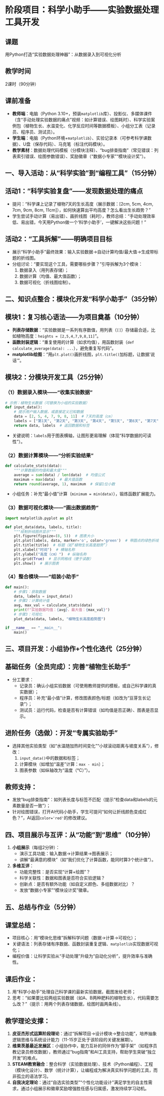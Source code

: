 # 阶段项目：科学小助手——实验数据处理工具开发  


## 课题  
用Python打造“实验数据处理神器”：从数据录入到可视化分析  


## 教学时间  
2课时（90分钟）  


## 课前准备  
- **教师端**：电脑（Python 3.10+，预装`matplotlib`库）、投影仪、多媒体课件（含“手动处理实验数据的痛点”视频：如计算错误、绘图耗时）、科学实验案例包（植物生长、水温变化、化学反应时间等数据模板）、小组分工表（记录员、程序员、测试员）。  
- **学生端**：电脑（Python环境+`matplotlib`）、实验记录本（可参考科学课数据）、U盘（保存代码）、马克笔（标注代码模块）。  
- **教学素材**：数据处理代码模板（分模块注释）、“bug排查指南”（常见错误：列表索引错误、绘图参数错误）、奖励徽章（“数据小专家”“模块设计奖”）。  


## 一、导入活动：从“科学实验”到“编程工具”（15分钟）  
## 活动1：“科学实验复盘”——发现数据处理的痛点  
- 提问：“科学课上记录了植物7天的生长高度（展示数据：[2cm, 5cm, 4cm, 7cm, 9cm, 8cm, 11cm]），如何快速算出平均高度？怎么看出生长趋势？”  
- 学生尝试手动计算（易出错）、画折线图（耗时），教师总结：“手动处理效率低、易出错，今天用Python做一个‘科学小助手’，一键解决这些问题！”  

## 活动2：“工具拆解”——明确项目目标  
- 展示“科学小助手”最终效果：输入实验数据→自动计算均值/最大值→生成带标题的折线图。  
- 分组讨论：“要实现这个工具，需要哪些步骤？”引导拆解为3个模块：  
  1. 数据录入（用列表存储）；  
  2. 数据计算（均值、最大值函数）；  
  3. 数据可视化（折线图绘制）。  


## 二、知识点整合：模块化开发“科学小助手”（35分钟）  
## 模块1：复习核心语法——为项目奠基（10分钟）  
- **列表存储数据**：“实验数据是一系列有序数值，用列表（`[]`）存储最合适，比如植物高度：`heights = [2,5,4,7,9,8,11]`”。  
- **函数封装逻辑**：“重复使用的计算（如求均值），用函数封装（`def calculate_average(data): ...`），避免重复写代码”。  
- **matplotlib绘图**：“用`plt.plot()`画折线图，`plt.title()`加标题，让数据‘说话’”。  

## 模块2：分模块开发工具（25分钟）  
### （1）数据录入模块——“收集实验数据”  
```python
# 示例：植物生长数据（可替换为小组的实验数据）
def input_data():
    # 提示用户输入数据，或直接定义已知数据
    data = [2, 5, 4, 7, 9, 8, 11]  # 7天的高度（cm）
    labels = ["第1天", "第2天", "第3天", "第4天", "第5天", "第6天", "第7天"]  # 横轴标签
    return data, labels  # 返回数据和标签
```  
- 关键说明：`labels`用于图表横轴，让图形更易理解（体现“科学数据的可读性”）。

### （2）数据计算模块——“分析实验结果”  
```python
def calculate_stats(data):
    """计算数据的均值和最大值"""
    average = sum(data) / len(data)  # 均值公式
    maximum = max(data)  # 最大值函数
    return round(average, 1), maximum  # 保留1位小数
```  
- 小组任务：补充“最小值”计算（`minimum = min(data)`），锻炼函数扩展能力。

### （3）数据可视化模块——“画出数据趋势”  
```python
import matplotlib.pyplot as plt

def plot_data(data, labels, title):
    """绘制折线图并显示"""
    plt.figure(figsize=(8, 5))  # 图表大小
    plt.plot(labels, data, marker='o', color='green')  # 带圆点的绿色折线
    plt.title(title)  # 标题（如“植物生长高度趋势”）
    plt.xlabel("时间")  # 横轴名称
    plt.ylabel("高度（cm）")  # 纵轴名称
    plt.grid(True)  # 显示网格线（便于读数）
    plt.show()  # 展示图表
```  

### （4）整合模块——“组装小助手”  
```python
def main():
    # 步骤1：获取数据
    data, labels = input_data()
    # 步骤2：计算统计值
    avg, max_val = calculate_stats(data)
    print(f"实验数据均值：{avg}，最大值：{max_val}")
    # 步骤3：可视化
    plot_data(data, labels, "植物生长高度趋势图")

if __name__ == "__main__":
    main()
```  


## 三、项目开发：小组协作+个性化迭代（25分钟）  
## 基础任务（全员完成）：完善“植物生长助手”  
- 分工要求：  
  - 记录员：确认小组实验数据（可使用教师提供的模板，或自己科学课的真实数据）；  
  - 程序员：补充“最小值”计算，修改图表颜色/标题（如改为“豆芽生长记录”）；  
  - 测试员：运行代码，检查是否有计算错误（如均值是否正确）、图表是否显示。  

## 进阶任务（选做）：开发“专属实验助手”  
- 选择其他实验类型（如“水温随加热时间变化”“小球滚动距离与坡度关系”），修改：  
  1. `input_data()`中的数据和标签；  
  2. 计算模块（如增加“温差”计算：`max - min`）；  
  3. 图表参数（如纵轴改为“温度（℃）”）。  

## 教师支持：  
- 发放“bug排查指南”：如列表长度与标签不匹配（提示“检查data和labels的元素数量是否一致”）；  
- 针对绘图错误，打开AI代码小助手，学生可提问“如何让折线颜色变成红色？”，AI返回`color='red'`的修改建议。  


## 四、项目展示与互评：从“功能”到“思维”（10分钟）  
1. **小组展示**（每组2分钟）：  
   - 演示工具功能：输入数据→计算结果→图表展示；  
   - 讲解“最满意的模块”（如“我们优化了计算函数，能同时算3个统计值”）。  
2. **多维互评**：  
   - 功能完整性：是否实现“计算+绘图”？  
   - 科学关联性：数据和图表是否符合实验逻辑？  
   - 创新点：是否有额外功能（如自定义颜色、多组数据对比）？  
   - 发放“数据小专家”“模块设计奖”徽章。  


## 五、总结与作业（5分钟）  
## 课堂总结：  
- 项目核心：用“模块化思维”拆解科学问题（数据→计算→可视化）；  
- 关键语法：列表存储有序数据、函数封装重复逻辑、`matplotlib`实现数据可视化；  
- 编程价值：让科学实验从“手动处理”升级为“自动化分析”，提升效率与准确性。  

## 课后作业：  
1. 用“科学小助手”处理自己科学课的最新实验数据，截图发给老师；  
2. 思考：“如果要比较两组实验数据（如A、B两种肥料的植物生长），代码需要怎么改？”（提示：用两个列表存储数据，绘图时画两条线）。  


## 教学理论支撑：  
1. **皮亚杰形式运算阶段理论**：通过“拆解项目→设计模块→整合功能”，培养抽象逻辑思维与系统设计能力（11-15岁正处于该阶段的关键发展期）。  
2. **维果茨基最近发展区**：小组协作中，能力互补的同伴作为“脚手架”（如程序员教记录员修改数据），教师通过“bug指南”和AI工具支持，帮助学生突破“独立开发”的难点。  
3. **STEAM教育融合**：整合科学（实验数据处理）、技术（Python编程）、工程（模块化设计）、数学（统计计算），让编程成为解决真实科学问题的工具，而非孤立的语法学习。  
4. **自我决定理论**：通过“自选实验类型”“个性化功能设计”满足学生的自主性需求，通过小组展示和徽章奖励增强胜任感与归属感，激发持续学习动机。